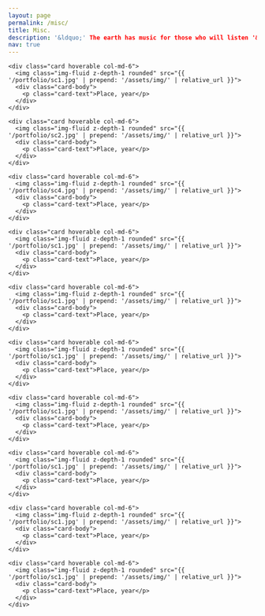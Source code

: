 ```yaml
---
layout: page
permalink: /misc/
title: Misc.
description: '&ldquo;' The earth has music for those who will listen '&rdquo;' '&mdash;' Reginald Holmes
nav: true
---
```


<div class="grid-item">
  
    <div class="card hoverable col-md-6">
      <img class="img-fluid z-depth-1 rounded" src="{{ '/portfolio/sc1.jpg' | prepend: '/assets/img/' | relative_url }}">
      <div class="card-body">
        <p class="card-text">Place, year</p>
      </div>
    </div>
	
	<div class="card hoverable col-md-6">
      <img class="img-fluid z-depth-1 rounded" src="{{ '/portfolio/sc2.jpg' | prepend: '/assets/img/' | relative_url }}">
      <div class="card-body">
        <p class="card-text">Place, year</p>
      </div>
    </div>
	
	<div class="card hoverable col-md-6">
      <img class="img-fluid z-depth-1 rounded" src="{{ '/portfolio/sc4.jpg' | prepend: '/assets/img/' | relative_url }}">
      <div class="card-body">
        <p class="card-text">Place, year</p>
      </div>
    </div>
	
	<div class="card hoverable col-md-6">
      <img class="img-fluid z-depth-1 rounded" src="{{ '/portfolio/sc1.jpg' | prepend: '/assets/img/' | relative_url }}">
      <div class="card-body">
        <p class="card-text">Place, year</p>
      </div>
    </div>
	
	<div class="card hoverable col-md-6">
      <img class="img-fluid z-depth-1 rounded" src="{{ '/portfolio/sc1.jpg' | prepend: '/assets/img/' | relative_url }}">
      <div class="card-body">
        <p class="card-text">Place, year</p>
      </div>
    </div>
	
	<div class="card hoverable col-md-6">
      <img class="img-fluid z-depth-1 rounded" src="{{ '/portfolio/sc1.jpg' | prepend: '/assets/img/' | relative_url }}">
      <div class="card-body">
        <p class="card-text">Place, year</p>
      </div>
    </div>
	
	<div class="card hoverable col-md-6">
      <img class="img-fluid z-depth-1 rounded" src="{{ '/portfolio/sc1.jpg' | prepend: '/assets/img/' | relative_url }}">
      <div class="card-body">
        <p class="card-text">Place, year</p>
      </div>
    </div>
	
	<div class="card hoverable col-md-6">
      <img class="img-fluid z-depth-1 rounded" src="{{ '/portfolio/sc1.jpg' | prepend: '/assets/img/' | relative_url }}">
      <div class="card-body">
        <p class="card-text">Place, year</p>
      </div>
    </div>
	
	<div class="card hoverable col-md-6">
      <img class="img-fluid z-depth-1 rounded" src="{{ '/portfolio/sc1.jpg' | prepend: '/assets/img/' | relative_url }}">
      <div class="card-body">
        <p class="card-text">Place, year</p>
      </div>
    </div>
	
	<div class="card hoverable col-md-6">
      <img class="img-fluid z-depth-1 rounded" src="{{ '/portfolio/sc1.jpg' | prepend: '/assets/img/' | relative_url }}">
      <div class="card-body">
        <p class="card-text">Place, year</p>
      </div>
    </div>

</div>
	
	
	
	
	
      
